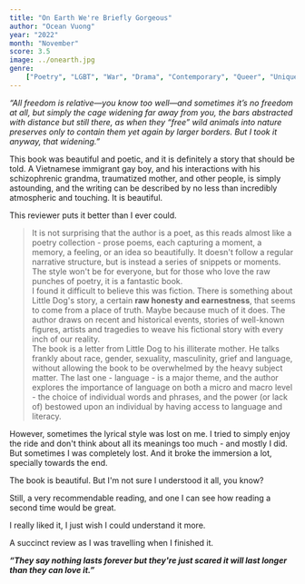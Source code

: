 ```yaml
---
title: "On Earth We're Briefly Gorgeous"
author: "Ocean Vuong"
year: "2022"
month: "November"
score: 3.5
image: ../onearth.jpg
genre:
    ["Poetry", "LGBT", "War", "Drama", "Contemporary", "Queer", "Unique", "Asian Author"]
---
```


_“All freedom is relative—you know too well—and sometimes it’s no freedom at all, but simply the cage widening far away from you, the bars abstracted with distance but still there, as when they “free” wild animals into nature preserves only to contain them yet again by larger borders. But I took it anyway, that widening.”_

This book was beautiful and poetic, and it is definitely a story that should be told. A Vietnamese immigrant gay boy, and his interactions with his schizophrenic grandma, traumatized mother, and other people, is simply astounding, and the writing can be described by no less than incredibly atmospheric and touching. It is beautiful.

This reviewer puts it better than I ever could.

> It is not surprising that the author is a poet, as this reads almost like a poetry collection - prose poems, each capturing a moment, a memory, a feeling, or an idea so beautifully. It doesn't follow a regular narrative structure, but is instead a series of snippets or moments. The style won't be for everyone, but for those who love the raw punches of poetry, it is a fantastic book.  
> I found it difficult to believe this was fiction. There is something about Little Dog's story, a certain **raw honesty and earnestness**, that seems to come from a place of truth. Maybe because much of it does. The author draws on recent and historical events, stories of well-known figures, artists and tragedies to weave his fictional story with every inch of our reality.  
> The book is a letter from Little Dog to his illiterate mother. He talks frankly about race, gender, sexuality, masculinity, grief and language, without allowing the book to be overwhelmed by the heavy subject matter. The last one - language - is a major theme, and the author explores the importance of language on both a micro and macro level - the choice of individual words and phrases, and the power (or lack of) bestowed upon an individual by having access to language and literacy.

However, sometimes the lyrical style was lost on me. I tried to simply enjoy the ride and don't think about all its meanings too much - and mostly I did. But sometimes I was completely lost. And it broke the immersion a lot, specially towards the end.

The book is beautiful. But I'm not sure I understood it all, you know?

Still, a very recommendable reading, and one I can see how reading a second time would be great.

I really liked it, I just wish I could understand it more.

A succinct review as I was travelling when I finished it.

**_“They say nothing lasts forever but they're just scared it will last longer than they can love it.”_**
